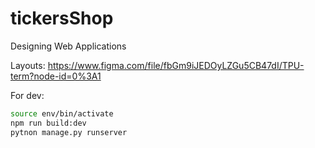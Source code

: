 # tickersShop
Designing Web Applications

Layouts: https://www.figma.com/file/fbGm9iJEDOyLZGu5CB47dI/TPU-term?node-id=0%3A1



For dev:
```sh
source env/bin/activate
npm run build:dev
pytnon manage.py runserver
```